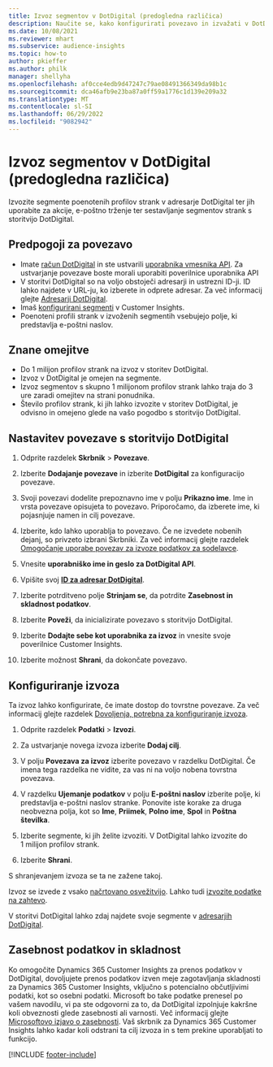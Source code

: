 ```yaml
---
title: Izvoz segmentov v DotDigital (predogledna različica)
description: Naučite se, kako konfigurirati povezavo in izvažati v DotDigital.
ms.date: 10/08/2021
ms.reviewer: mhart
ms.subservice: audience-insights
ms.topic: how-to
author: pkieffer
ms.author: philk
manager: shellyha
ms.openlocfilehash: af0cce4edb9d47247c79ae08491366349da98b1c
ms.sourcegitcommit: dca46afb9e23ba87a0ff59a1776c1d139e209a32
ms.translationtype: MT
ms.contentlocale: sl-SI
ms.lasthandoff: 06/29/2022
ms.locfileid: "9082942"
---
```

# <a name="export-segments-to-dotdigital-preview"></a>Izvoz segmentov v DotDigital (predogledna različica)

Izvozite segmente poenotenih profilov strank v adresarje DotDigital ter jih uporabite za akcije, e-poštno trženje ter sestavljanje segmentov strank s storitvijo DotDigital. 

## <a name="prerequisites-for-a-connection"></a>Predpogoji za povezavo

-   Imate [račun DotDigital](https://dotdigital.com/) in ste ustvarili [uporabnika vmesnika API](https://support.dotdigital.com/hc/articles/115001718730-How-do-I-create-an-API-user). Za ustvarjanje povezave boste morali uporabiti poverilnice uporabnika API
-   V storitvi DotDigital so na voljo obstoječi adresarji in ustrezni ID-ji. ID lahko najdete v URL-ju, ko izberete in odprete adresar. Za več informacij glejte [Adresarji DotDigital](https://support.dotdigital.com/hc/articles/212211968-Creating-an-address-book).
-   Imaš [konfigurirani segmenti](segments.md) v Customer Insights.
-   Poenoteni profili strank v izvoženih segmentih vsebujejo polje, ki predstavlja e-poštni naslov.

## <a name="known-limitations"></a>Znane omejitve

- Do 1 milijon profilov strank na izvoz v storitev DotDigital.
- Izvoz v DotDigital je omejen na segmente.
- Izvoz segmentov s skupno 1 milijonom profilov strank lahko traja do 3 ure zaradi omejitev na strani ponudnika. 
- Število profilov strank, ki jih lahko izvozite v storitev DotDigital, je odvisno in omejeno glede na vašo pogodbo s storitvijo DotDigital.

## <a name="set-up-connection-to-dotdigital"></a>Nastavitev povezave s storitvijo DotDigital

1. Odprite razdelek **Skrbnik** > **Povezave**.

1. Izberite **Dodajanje povezave** in izberite **DotDigital** za konfiguracijo povezave.

1. Svoji povezavi dodelite prepoznavno ime v polju **Prikazno ime**. Ime in vrsta povezave opisujeta to povezavo. Priporočamo, da izberete ime, ki pojasnjuje namen in cilj povezave.

1. Izberite, kdo lahko uporablja to povezavo. Če ne izvedete nobenih dejanj, so privzeto izbrani Skrbniki. Za več informacij glejte razdelek [Omogočanje uporabe povezav za izvoze podatkov za sodelavce](connections.md#allow-contributors-to-use-a-connection-for-exports).

1. Vnesite **uporabniško ime in geslo za DotDigital API**. 

1. Vpišite svoj **[ID za adresar DotDigital](https://support.dotdigital.com/hc/articles/212211968-Creating-an-address-book)**.

1. Izberite potrditveno polje **Strinjam se**, da potrdite **Zasebnost in skladnost podatkov**.

1. Izberite **Poveži**, da inicializirate povezavo s storitvijo DotDigital.

1. Izberite **Dodajte sebe kot uporabnika za izvoz** in vnesite svoje poverilnice Customer Insights.

1. Izberite možnost **Shrani**, da dokončate povezavo. 

## <a name="configure-an-export"></a>Konfiguriranje izvoza

Ta izvoz lahko konfigurirate, če imate dostop do tovrstne povezave. Za več informacij glejte razdelek [Dovoljenja, potrebna za konfiguriranje izvoza](export-destinations.md#set-up-a-new-export).

1. Odprite razdelek **Podatki** > **Izvozi**.

1. Za ustvarjanje novega izvoza izberite **Dodaj cilj**.

1. V polju **Povezava za izvoz** izberite povezavo v razdelku DotDigital. Če imena tega razdelka ne vidite, za vas ni na voljo nobena tovrstna povezava.


1. V razdelku **Ujemanje podatkov** v polju **E-poštni naslov** izberite polje, ki predstavlja e-poštni naslov stranke. Ponovite iste korake za druga neobvezna polja, kot so **Ime**, **Priimek**, **Polno ime**, **Spol** in **Poštna številka**.

1. Izberite segmente, ki jih želite izvoziti. V DotDigital lahko izvozite do 1 milijon profilov strank.

1. Izberite **Shrani**.

S shranjevanjem izvoza se ta ne zažene takoj.

Izvoz se izvede z vsako [načrtovano osvežitvijo](system.md#schedule-tab). Lahko tudi [izvozite podatke na zahtevo](export-destinations.md#run-exports-on-demand). 
 
V storitvi DotDigital lahko zdaj najdete svoje segmente v [adresarjih DotDigital](https://support.dotdigital.com/hc/articles/212211968-Creating-an-address-book).


## <a name="data-privacy-and-compliance"></a>Zasebnost podatkov in skladnost

Ko omogočite Dynamics 365 Customer Insights za prenos podatkov v DotDigital, dovoljujete prenos podatkov izven meje zagotavljanja skladnosti za Dynamics 365 Customer Insights, vključno s potencialno občutljivimi podatki, kot so osebni podatki. Microsoft bo take podatke prenesel po vašem navodilu, vi pa ste odgovorni za to, da DotDigital izpolnjuje kakršne koli obveznosti glede zasebnosti ali varnosti. Več informacij glejte [Microsoftovo izjavo o zasebnosti](https://go.microsoft.com/fwlink/?linkid=396732).
Vaš skrbnik za Dynamics 365 Customer Insights lahko kadar koli odstrani ta cilj izvoza in s tem prekine uporabljati to funkcijo.


[!INCLUDE [footer-include](includes/footer-banner.md)]

